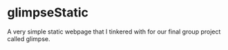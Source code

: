 # glimpseStatic

A very simple static webpage that I tinkered with for our final group project called glimpse.